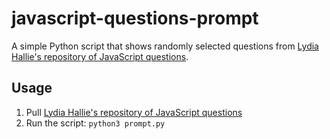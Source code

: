 # javascript-questions-prompt

A simple Python script that shows randomly selected questions from [Lydia Hallie's repository of JavaScript questions](https://github.com/lydiahallie/javascript-questions).

## Usage

1. Pull [Lydia Hallie's repository of JavaScript questions](https://github.com/lydiahallie/javascript-questions)
2. Run the script: `python3 prompt.py`
